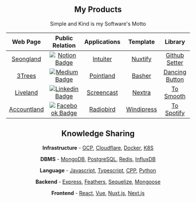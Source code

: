 
<h2 align="center">My Products</h2>
<p align="center">Simple and Kind is my Software's Motto</p>
<table align="center">
<thead>
<tr>
<th align="center">Web Page</th>
<th align="center">Public Relation</th>
<th align="center">Applications</th>
<th align="center">Template</th>
<th>Library</th>
</tr>
</thead>
<tbody>
<tr>
<td align="center"><a href="https://www.seongland.com">Seongland</a></td>
<td align="center"><a href="https://next.seongland.com"><img alt="Notion Badge" src="https://img.shields.io/badge/Twitter-white?style=round-square&amp;logo=twitter&amp;logoColor=#1a8cd8" /></a></td>
<td align="center"><a href="https://github.com/seonglae/intuiter">Intuiter</a></td>
<td align="center"><a href="https://github.com/seonglae/nuxtify">Nuxtify</a></td>
<td align="center"><a href="https://github.com/seonglae/github-setter">Github Setter</a></td>
</tr>
<tr>
<td align="center"><a href="https://threetrees.cloud">3Trees</a></td>
<td align="center"><a href="https://seongland.medium.com/"><img alt="Medium Badge" src="https://img.shields.io/badge/Medium-black?style=round-square&amp;logo=medium&amp;logoColor=white" /></a></td>
<td align="center"><a href="https://github.com/seongland/pointland">Pointland</a>
</td>
<td align="center"><a href="https://github.com/seonglae/basher">Basher</a></td>
<td align="center"><a href="https://github.com/seonglae/dancing-button">Dancing Button</a></td>
</tr>
<tr>
<td align="center"><a href="https://live.seongland.com">Liveland</a></td>
<td align="center"><a href="https://www.linkedin.com/in/seonglae/"><img alt="Linkedin Badge" src="https://img.shields.io/badge/LinkedIn-blue?style=round-square&amp;logo=LinkedIn&amp;logoColor=white" /></a></td>
<td align="center"><a href="https://github.com/seonglae/screencast">Screencast</a></td>
<td align="center"><a href="https://github.com/seonglae/nextra">Nextra</a></td>
<td align="center"><a href="https://github.com/seonglae/to-smooth">To Smooth</a></td>
</tr>
<tr>
<td align="center"><a href="https://account.seongland.com">Accountland</a></td>
<td align="center"><a href="https://www.facebook.com/profile.php?id=100006296858033"><img alt="Facebook Badge" src="https://img.shields.io/badge/Facebook-1877f2?style=round-square&amp;logo=facebook&amp;logoColor=white" /></a></td>
<td align="center"><a href="https://github.com/seonglae/radiobird">Radiobird</a></td>
<td align="center"><a href="https://github.com/seonglae/windipress">Windipress</a></td>
<td align="center"><a href="https://github.com/seonglae/to-spotify">To Spotify</a></td>
</tr>
</tbody>
</table>

<h2 align="center">Knowledge Sharing</h2>
<p align="center"><strong>Infrastructure</strong> -
<a href="https://seongland.seongland.com/GCP-dc29aee7d3da4cfbaed3f8bce47e8424">GCP</a>,
<a href="https://seongland.seongland.com/Cloudflare-878e4d0e330a430f9b2fe653de49c523">Cloudflare</a>,
<a href="https://seongland.seongland.com/Docker-103c7b90450f45bda55b9b75d0d9e73a">Docker</a>,
<a href="https://seongland.seongland.com/Kubernetes-e84d655289d447619f131783283b9b94">K8S</a></p>
<p align="center"><strong>DBMS</strong> -
<a href="https://seongland.seongland.com/mongoDB-2444695fc9c64c75b982098bbb93b5e1">MongoDB</a>,
<a href="https://seongland.seongland.com/PostgreSQL-3ae3f466dca04db5a5e1d1f8560f1cfb">PostgreSQL</a>,
<a href="https://seongland.seongland.com/Redis-0160526170bd4e63a8d0963c98c09fc5">Redis</a>,
<a href="https://seongland.seongland.com/InfluxDB-eeccbffc14da40b0944ba7dca325b892">InfluxDB</a></p>
<p align="center"><strong>Language</strong> -
<a href="https://seongland.seongland.com/JavaScript-d8251729bdf14178bd7f08044cd0810a">Javascript</a>,
<a href="https://seongland.seongland.com/Typescript-c30005ca7aeb48189fb2fbf9acad81e3">Typescript</a>,
<a href="https://seongland.seongland.com/C-0716826a645c48d6875b047db04ade44">CPP</a>,
<a href="https://seongland.seongland.com/Python-620b70e49f334d789295ba5c5ad27878">Python</a></p>
<p align="center"><strong>Backend</strong> -
<a href="https://seongland.seongland.com/Express-cae23ff4f4e74a28b492d9bb7ccf42cc">Express</a>,
<a href="https://seongland.seongland.com/Feathers-e1b8acbc3f354aada48afe48e00c222c">Feathers</a>,
<a href="https://seongland.seongland.com/sequelize-eb27e316933f437896497aad33634535">Sequelize</a>,
<a href="https://seongland.seongland.com/Mongoose-1dd2af4c70254bfb8fc48ffe87dfbfab">Mongoose</a></p>
<p align="center"><strong>Frontend</strong> -
<a href="https://seongland.seongland.com/React-6be17656bd6e4fc79074ced55e7f61fd">React</a>,
<a href="https://seongland.seongland.com/Vue-f1e411ee22464799b47cad2c83cee06f">Vue</a>,
<a href="https://seongland.seongland.com/Nuxt-f622f76b0cb64b3dae70c11ddc544114">Nuxt.js</a>,
<a href="https://seongland.seongland.com/Next-js-a75e711438774ea5aaffeb913b3173f0">Next.js</a></p>
